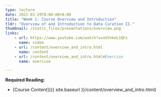```yaml
---
type: lecture
date: 2021-03-29T8:00:00+8:00
title: "Week 1: Course Overview and Introduction"
tldr: "Overview of and Introduction to Data Curation II."
thumbnail: /static_files/presentations/overview.png
links: 
    - url: https://www.youtube.com/watch?v=nGYnknL1QFs
      name: video
    - url: /content/overview_and_intro.html
      name: content
    - url: /content/overview_and_intro.html#Exercise
      name: exercise

---
```

**Required Reading:**
- [Course Content]({{ site.baseurl }}/content/overview_and_intro.html)

